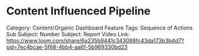 # Content Influenced Pipeline

Category: Content/Organic Dashboard
Feature Tags: Sequence of Actions
Sub Subject: Number
Subject: Report
Video Link: https://www.loom.com/share/6a235b9441c343088fc43da173b3b4d7?sid=7ec4bcae-5f68-4bb4-aa6f-5b969330bd23